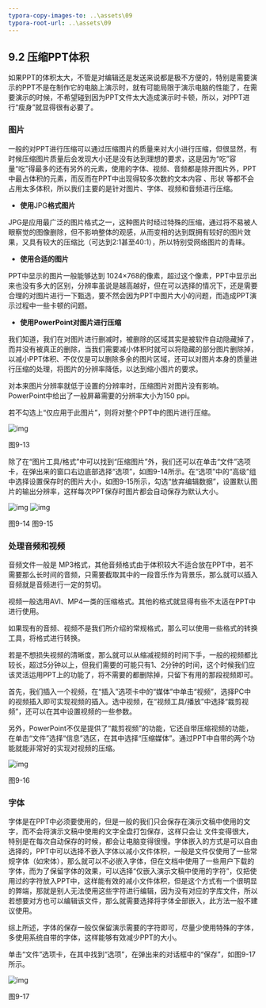 ```yaml
---
typora-copy-images-to: ..\assets\09
typora-root-url: ..\assets\09
---
```


## **9.2**  **压缩PPT体积**

如果PPT的体积太大，不管是对编辑还是发送来说都是极不方便的，特别是需要演示的PPT不是在制作它的电脑上演示时，就有可能局限于演示电脑的性能了，在需要演示的时候，不希望碰到因为PPT文件太大造成演示时卡顿，所以，对PPT进行“瘦身”就显得很有必要了。

### 图片

一般的对PPT进行压缩可以通过压缩图片的质量来对大小进行压缩，但很显然，有时候压缩图片质量后会发现大小还是没有达到理想的要求，这是因为“吃”容量“吃”得最多的还有另外的元素，使用的字体、视频、音频都是除开图片外，PPT中最占体积的元素，而反而在PPT中出现得较多次数的文本内容 、形状 等都不会占用太多体积，所以我们主要的是针对图片、字体、视频和音频进行压缩。

- **使用**JPG**格式图片**

JPG是应用最广泛的图片格式之一，这种图片时经过特殊的压缩，通过将不易被人眼察觉的图像删除，但不影响整体的观感，从而变相的达到既拥有较好的图片效果，又具有较大的压缩比（可达到2:1甚至40:1），所以特别受网络图片的青睐。

- **使用合适的图片**

PPT中显示的图片一般能够达到 1024×768的像素，超过这个像素，PPT中显示出来也没有多大的区别，分辨率虽说是越高越好，但在可以选择的情况下，还是需要合理的对图片进行一下甄选，要不然会因为PPT中图片大小的问题，而造成PPT演示过程中一些卡顿的问题。

- **使用PowerPoint对图片进行压缩**

我们知道，我们在对图片进行删减时，被删除的区域其实是被软件自动隐藏掉了，而并没有被真正的删除，当我们需要减小体积时就可以将隐藏的部分图片删除掉，以减小PPT体积、不仅仅是可以删除多余的图片区域，还可以对图片本身的质量进行压缩的处理，将图片的分辨率降低，以达到缩小图片的要求。

对本来图片分辨率就低于设置的分辨率时，压缩图片对图片没有影响。PowerPoint中给出了一般屏幕需要的分辨率大小为150 ppi。

若不勾选上“仅应用于此图片”，则将对整个PPT中的图片进行压缩。

![img](/../../第九章演示之道.files/image013.jpg)

图9-13

除了在“图片工具/格式”中可以找到“压缩图片”外，我们还可以在单击“文件”选项卡，在弹出来的窗口右边底部选择“选项”，如图9-14所示。在“选项”中的“高级”组中选择设置保存时的图片大小，如图9-15所示，勾选“放弃编辑数据”，设置默认图片的输出分辨率，这样每次PPT保存时图片都会自动保存为默认大小。

![img](/../../第九章演示之道.files/image014.jpg)    ![img](/../../第九章演示之道.files/image015.jpg)

图9-14                                        图9-15      

### **处理音频和视频**

音频文件一般是 MP3格式，其他音频格式由于体积较大不适合放在PPT中，若不需要那么长时间的音频，只需要截取其中的一段音乐作为背景乐，那么就可以插入音频就是音频进行一定的剪切。

视频一般选用AVI、MP4一类的压缩格式。其他的格式就显得有些不太适在PPT中进行使用。

如果现有的音频、视频不是我们所介绍的常规格式，那么可以使用一些格式的转换工具，将格式进行转换。

若是不想损失视频的清晰度，那么就可以从缩减视频的时间下手，一般的视频都比较长，超过5分钟以上，但我们需要的可能只有1、2分钟的时间，这个时候我们应该灵活运用PPT上的功能了，将不需要的都删除掉，只留下有用的那段视频即可。

首先，我们插入一个视频，在“插入”选项卡中的“媒体”中单击“视频”，选择PC中的视频插入即可实现视频的插入。选中视频，在“视频工具/播放”中选择“裁剪视频”，还可以在其中设置视频的一些参数。

另外，PowerPoint不仅是提供了“裁剪视频”的功能，它还自带压缩视频的功能，在单击“文件”选择“信息”选区，在其中选择“压缩媒体”。通过PPT中自带的两个功能就能非常好的实现对视频的压缩。

![img](/../../第九章演示之道.files/image016.jpg)

图9-16

### **字体**

字体是在PPT中必须要使用的，但是一般的我们只会保存在演示文稿中使用的文字，而不会将演示文稿中使用的文字全盘打包保存，这样只会让 文件变得很大，特别是在每次自动保存的时候，都会让电脑变得很慢。字体嵌入的方式是可以自由选择的，PPT中可以选择不嵌入字体以减小文件体积，一般是文件仅使用了一些常规字体（如宋体），那么就可以不必嵌入字体，但在文档中使用了一些用户下载的字体，而为了保留字体的效果，可以选择“仅嵌入演示文稿中使用的字符”，仅把使用过的字符放入PPT中，这样能有效的减小文件体积，但是这个方式有一个很明显的弊端，那就是别人无法使用这些字符进行编辑，因为没有对应的字库文件，所以若想要对方也可以编辑该文件，那么就需要选择将字体全部嵌入，此方法一般不建议使用。

综上所述，字体的保存一般仅保留演示需要的字符即可，尽量少使用特殊的字体，多使用系统自带的字体，这样能够有效减少PPT的大小。

单击“文件”选项卡，在其中找到“选项”，在弹出来的对话框中的“保存”，如图9-17所示。

![img](/../../第九章演示之道.files/image017.png)

图9-17